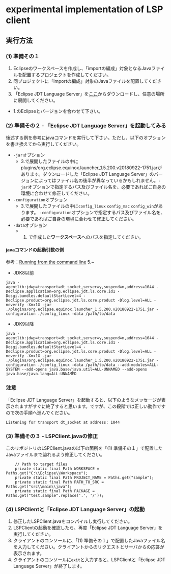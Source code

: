 # experimental implementation of LSP client

## 実行方法

### (1) 準備その１

1. Eclipseのワークスペースを作成し、「importの編成」対象となるJavaファイルを配置するプロジェクトを作成してください。
2. 同プロジェクトに「importの編成」対象のJavaファイルを配置してください。
3. 「Eclipse JDT Language Server」を[ここ](https://download.eclipse.org/jdtls/snapshots/?d)からダウンロードし、任意の場所に展開してください。
  * 1.のEclipseとバージョンを合わせて下さい。

### (2) 準備その２ - 「Eclipse JDT Language Server」を起動してみる
後述する例を参考にjavaコマンドを実行して下さい。ただし、以下のオプションを書き換えてから実行してください。

* `-jar`オプション
  * 3.で展開したファイルの中にplugins/org.eclipse.equinox.launcher_1.5.200.v20180922-1751.jarがあります。ダウンロードした「Eclipse JDT Language Server」のバージョンによってはファイル名の後半が異なっているかもしれません。`-jar`オプションで指定するパス及びファイル名を、必要であればご自身の環境に合わせて修正してください。
* `-configuration`オプション
  * 3.で展開したファイルの中に`config_linux` `config_mac` `config_win`があります。 `-configuration`オプションで指定するパス及びファイル名を、必要であればご自身の環境に合わせて修正してください。
* `-data`オプション
  * 1. で作成した**ワークスペース**へのパスを指定してください。
 
#### javaコマンドの起動引数の例
参考：[Running from the command line](https://github.com/eclipse/eclipse.jdt.ls/blob/master/README.md#running-from-the-command-line) 5.~

* JDK8以前
 ```
java -agentlib:jdwp=transport=dt_socket,server=y,suspend=n,address=1044 -Declipse.application=org.eclipse.jdt.ls.core.id1 -Dosgi.bundles.defaultStartLevel=4 -Declipse.product=org.eclipse.jdt.ls.core.product -Dlog.level=ALL -noverify -Xmx1G -jar ./plugins/org.eclipse.equinox.launcher_1.5.200.v20180922-1751.jar -configuration ./config_linux -data /path/to/data
```
* JDK9以降
```
java -agentlib:jdwp=transport=dt_socket,server=y,suspend=n,address=1044 -Declipse.application=org.eclipse.jdt.ls.core.id1 -Dosgi.bundles.defaultStartLevel=4 -Declipse.product=org.eclipse.jdt.ls.core.product -Dlog.level=ALL -noverify -Xmx1G -jar ./plugins/org.eclipse.equinox.launcher_1.5.200.v20180922-1751.jar -configuration ./config_linux -data /path/to/data --add-modules=ALL-SYSTEM --add-opens java.base/java.util=ALL-UNNAMED --add-opens java.base/java.lang=ALL-UNNAMED
```
### 注意
「Eclipse JDT Language Server」を起動すると、以下のようなメッセージが表示されますがすぐに終了すると思います。ですが、この段階では正しい動作ですので次の手順へ進んでください。
```
Listening for transport dt_socket at address: 1044
```

### (3) 準備その３ - LSPClient.javaの修正
このリポジトリのLSPClient.javaの以下の箇所を「(1) 準備その１」で配置したJavaファイルまで辿れるよう修正してください。
```
    // Path to target files
    private static final Path WORKSPACE = Paths.get("C:\\Eclipse\\Workspace");
    private static final Path PROJECT_NAME = Paths.get("sample");
    private static final Path PATH_TO_SRC = Paths.get("src\\main\\java");
    private static final Path PACKAGE = Paths.get("test.sample".replace('.', '/'));
```

### (4) LSPClientと「Eclipse JDT Language Server」の起動

1. 修正したLSPClient.javaをコンパイルし実行してください。
2. LSPClientの起動を確認したら、再度「Eclipse JDT Language Server」を実行してください。
3. クライアントのコンソールに、「(1) 準備その１」で配置したJavaファイル名を入力してください。クライアントからのリクエストとサーバからの応答が表示されます。
4. クライアントのコンソールに`exit`と入力すると、LSPClientと「Eclipse JDT Language Server」が終了します。

